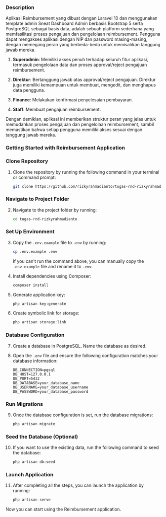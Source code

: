 ### Description
Aplikasi Reimbursement yang dibuat dengan Laravel 10 dan menggunakan template admin Sneat Dashboard Admin berbasis Bootstrap 5 serta PostgreSQL sebagai basis data, adalah sebuah platform sederhana yang memfasilitasi proses pengajuan dan pengelolaan reimbursement. Pengguna dapat mengakses aplikasi dengan NIP dan password masing-masing, dengan memegang peran yang berbeda-beda untuk memisahkan tanggung jawab mereka.

1. **Superadmin**: Memiliki akses penuh terhadap seluruh fitur aplikasi, termasuk pengelolaan data dan proses approval/reject pengajuan reimbursement.

2. **Direktur**: Bertanggung jawab atas approval/reject pengajuan. Direktur juga memiliki kemampuan untuk membuat, mengedit, dan menghapus data pengguna.

3. **Finance**: Melakukan konfirmasi penyelesaian pembayaran.

4. **Staff**: Membuat pengajuan reimbursement.

Dengan demikian, aplikasi ini memberikan struktur peran yang jelas untuk memudahkan proses pengajuan dan pengelolaan reimbursement, sambil memastikan bahwa setiap pengguna memiliki akses sesuai dengan tanggung jawab mereka.

### Getting Started with Reimbursement Application

### Clone Repository
1. Clone the repository by running the following command in your terminal or command prompt:
   ```bash
   git clone https://github.com/rizkyrahmadianto/tugas-rnd-rizkyrahmadianto.git
   ```

### Navigate to Project Folder
2. Navigate to the project folder by running:
   ```bash
   cd tugas-rnd-rizkyrahmadianto
   ```

### Set Up Environment
3. Copy the `.env.example` file to `.env` by running:
   ```bash
   cp .env.example .env
   ```
   If you can't run the command above, you can manually copy the `.env.example` file and rename it to `.env`.

4. Install dependencies using Composer:
   ```bash
   composer install
   ```

5. Generate application key:
   ```bash
   php artisan key:generate
   ```

6. Create symbolic link for storage:
   ```bash
   php artisan storage:link
   ```

### Database Configuration
7. Create a database in PostgreSQL. Name the database as desired.

8. Open the `.env` file and ensure the following configuration matches your database information:
   ```dotenv
   DB_CONNECTION=pgsql
   DB_HOST=127.0.0.1
   DB_PORT=5432
   DB_DATABASE=your_database_name
   DB_USERNAME=your_database_username
   DB_PASSWORD=your_database_password
   ```

### Run Migrations
9. Once the database configuration is set, run the database migrations:
    ```bash
    php artisan migrate
    ```

### Seed the Database (Optional)
10. If you want to use the existing data, run the following command to seed the database:
    ```bash
    php artisan db:seed
    ```

### Launch Application
11. After completing all the steps, you can launch the application by running:
    ```bash
    php artisan serve
    ```

Now you can start using the Reimbursement application.
